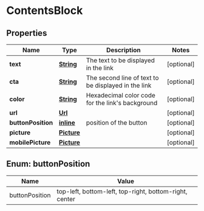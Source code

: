 
# ContentsBlock

## Properties
Name | Type | Description | Notes
------------ | ------------- | ------------- | -------------
**text** | [**String**](String.md) | The text to be displayed in the link |  [optional]
**cta** | [**String**](String.md) | The second line of text to be displayed in the link |  [optional]
**color** | [**String**](String.md) | Hexadecimal color code for the link&#39;s background |  [optional]
**url** | [**Url**](Url.md) |  |  [optional]
**buttonPosition** | [**inline**](#ButtonPosition) | position of the button |  [optional]
**picture** | [**Picture**](Picture.md) |  |  [optional]
**mobilePicture** | [**Picture**](Picture.md) |  |  [optional]


<a name="ButtonPosition"></a>
## Enum: buttonPosition
Name | Value
---- | -----
buttonPosition | top-left, bottom-left, top-right, bottom-right, center



